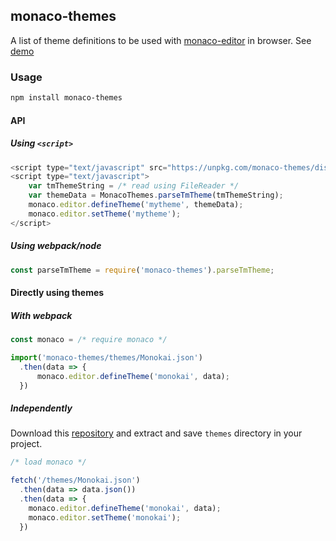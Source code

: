 ## monaco-themes

A list of theme definitions to be used with [monaco-editor](https://microsoft.github.io/monaco-editor/) in browser. See [demo]('https://bitwiser.in/monaco-themes/')

### Usage

```sh
npm install monaco-themes
```

#### API

##### Using `<script>`

```js
<script type="text/javascript" src="https://unpkg.com/monaco-themes/dist/monaco-themes.js"></script>
<script type="text/javascript">
    var tmThemeString = /* read using FileReader */
    var themeData = MonacoThemes.parseTmTheme(tmThemeString);
    monaco.editor.defineTheme('mytheme', themeData);
    monaco.editor.setTheme('mytheme');
</script>
```

##### Using webpack/node

```js
const parseTmTheme = require('monaco-themes').parseTmTheme;
```

#### Directly using themes

##### With webpack

```js
const monaco = /* require monaco */

import('monaco-themes/themes/Monokai.json')
  .then(data => {
      monaco.editor.defineTheme('monokai', data);
  })
```

##### Independently

Download this [repository](https://github.com/brijeshb42/monaco-themes/archive/master.zip) and extract and save `themes` directory in your project.

```js
/* load monaco */

fetch('/themes/Monokai.json')
  .then(data => data.json())
  .then(data => {
    monaco.editor.defineTheme('monokai', data);
    monaco.editor.setTheme('monokai');
  })
```

